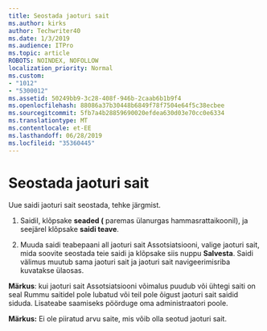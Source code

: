 ```yaml
---
title: Seostada jaoturi sait
ms.author: kirks
author: Techwriter40
ms.date: 1/3/2019
ms.audience: ITPro
ms.topic: article
ROBOTS: NOINDEX, NOFOLLOW
localization_priority: Normal
ms.custom:
- "1012"
- "5300012"
ms.assetid: 50249bb9-3c28-408f-946b-2caab6b1b9f4
ms.openlocfilehash: 88086a37b30448b6849f78f7504e64f5c38ecbee
ms.sourcegitcommit: 5fb7a4b28859690020efdea630d03e70cc0e6334
ms.translationtype: MT
ms.contentlocale: et-EE
ms.lasthandoff: 06/28/2019
ms.locfileid: "35360445"
---
```

# <a name="associate-a-hub-site"></a>Seostada jaoturi sait

Uue saidi jaoturi sait seostada, tehke järgmist.
  
1. Saidil, klõpsake **seaded (** paremas ülanurgas hammasrattaikoonil), ja seejärel klõpsake **saidi teave**.

2. Muuda saidi teabepaani all jaoturi sait Assotsiatsiooni, valige jaoturi sait, mida soovite seostada teie saidi ja klõpsake siis nuppu **Salvesta**. Saidi välimus muutub sama jaoturi sait ja jaoturi sait navigeerimisriba kuvatakse ülaosas.

 **Märkus**: kui jaoturi sait Assotsiatsiooni võimalus puudub või ühtegi saiti on seal Rummu saitidel pole lubatud või teil pole õigust jaoturi sait saidid siduda. Lisateabe saamiseks pöörduge oma administraatori poole.
  
 **Märkus:** Ei ole piiratud arvu saite, mis võib olla seotud jaoturi sait.
  